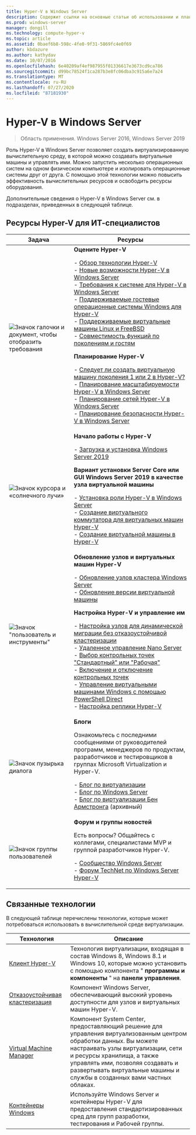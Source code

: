```yaml
---
title: Hyper-V в Windows Server
description: Содержит ссылки на основные статьи об использовании и планировании, развертывании и управлении Hyper-V.
ms.prod: windows-server
manager: dongill
ms.technology: compute-hyper-v
ms.topic: article
ms.assetid: 0baef6b8-598c-4fe0-9f31-5869fc4e0f69
author: kbdazure
ms.author: kathydav
ms.date: 10/07/2016
ms.openlocfilehash: 6e40209af4ef987955f01336617e3673cd9ca786
ms.sourcegitcommit: d99bc78524f1ca287b3e8fc06dba3c915a6e7a24
ms.translationtype: MT
ms.contentlocale: ru-RU
ms.lasthandoff: 07/27/2020
ms.locfileid: "87181930"
---
```

# <a name="hyper-v-on-windows-server"></a>Hyper-V в Windows Server

>Область применения. Windows Server 2016, Windows Server 2019

Роль Hyper-V в Windows Server позволяет создать виртуализированную вычислительную среду, в которой можно создавать виртуальные машины и управлять ими. Можно запустить несколько операционных систем на одном физическом компьютере и изолировать операционные системы друг от друга. С помощью этой технологии можно повысить эффективность вычислительных ресурсов и освободить ресурсы оборудования.

Дополнительные сведения о Hyper-V в Windows Server см. в подразделах, приведенных в следующей таблице.

## <a name="hyper-v-resources-for-it-pros"></a>Ресурсы Hyper-V для ИТ-специалистов

|Задача |Ресурсы|
|---|---|
|![Значок галочки и документ, чтобы отобразить требования](media/All_Symbols_MeetsRequirements.png)|**Оцените Hyper-V**<p>- [Обзор технологии Hyper-V](Hyper-V-Technology-Overview.md)<br />- [Новые возможности Hyper-V в Windows Server](What-s-new-in-Hyper-V-on-Windows.md)<br />- [Требования к системе для Hyper-V в Windows Server](System-requirements-for-Hyper-V-on-Windows.md)<br />- [Поддерживаемые гостевые операционные системы Windows для Hyper-V](Supported-Windows-guest-operating-systems-for-Hyper-V-on-Windows.md) <br />- [Поддерживаемые виртуальные машины Linux и FreeBSD](Supported-Linux-and-FreeBSD-virtual-machines-for-Hyper-V-on-Windows.md)<br />- [Совместимость функций по поколениям и гостям](Hyper-V-feature-compatibility-by-generation-and-guest.md) <p>**Планирование Hyper-V**<p>- [Следует ли создать виртуальную машину поколения 1 или 2 в Hyper-V?](plan/Should-I-create-a-generation-1-or-2-virtual-machine-in-Hyper-V.md) <br />- [Планирование масштабируемости Hyper-V в Windows Server](plan/plan-hyper-v-scalability-in-windows-server.md) <br />- [Планирование сетей Hyper-V в Windows Server](plan/plan-hyper-v-networking-in-windows-server.md) <br />- [Планирование безопасности Hyper-V в Windows Server](plan/plan-hyper-v-security-in-windows-server.md)|
|![Значок курсора и «солнечного лучи»](media/All_Symbols_GetStarted.png)|**Начало работы с Hyper-V**<p>- [Загрузка и установка Windows Server 2019](https://www.microsoft.com/evalcenter/evaluate-windows-server-2019)<p>**Вариант установки Server Core или GUI Windows Server 2019 в качестве узла виртуальной машины**<p>- [Установка роли Hyper-V в Windows Server](get-started/Install-the-Hyper-V-role-on-Windows-Server.md)<br />- [Создание виртуального коммутатора для виртуальных машин Hyper-V](get-started/Create-a-virtual-switch-for-Hyper-V-virtual-machines.md)<br />- [Создание виртуальной машины в Hyper-V](get-started/Create-a-virtual-machine-in-Hyper-V.md)|
|![Значок "пользователь и инструменты"](media/All_Symbols_Administrator.png)|**Обновление узлов и виртуальных машин Hyper-V**<p>- [Обновление узлов кластера Windows Server](../../failover-clustering/Cluster-Operating-System-Rolling-Upgrade.md)<br />- [Обновление версии виртуальной машины](deploy/Upgrade-virtual-machine-version-in-Hyper-V-on-Windows-or-Windows-Server.md)<p>**Настройка Hyper-V и управление им**<p>- [Настройка узлов для динамической миграции без отказоустойчивой кластеризации](deploy/Set-up-hosts-for-live-migration-without-Failover-Clustering.md)<br />- [Удаленное управление Nano Server](../../get-started/manage-nano-server.md)<br />- [Выбор контрольных точек "Стандартный" или "Рабочая"](manage/Choose-between-standard-or-production-checkpoints-in-Hyper-V.md)<br />- [Включение и отключение контрольных точек](manage/Enable-or-disable-checkpoints-in-Hyper-V.md)<br />- [Управление виртуальными машинами Windows с помощью PowerShell Direct](manage/Manage-Windows-virtual-machines-with-PowerShell-Direct.md)<br />- [Настройка реплики Hyper-V](manage/Set-up-Hyper-V-Replica.md)|
|![Значок пузырька диалога](media/All_Symbols_Chat.png)|**Блоги**<p>Ознакомьтесь с последними сообщениями от руководителей программ, менеджеров по продуктам, разработчиков и тестировщиков в группах Microsoft Virtualization и Hyper-V.<p>- [Блог по виртуализации](https://blogs.technet.com/b/virtualization/)<br />- [Блог по Windows Server](https://blogs.technet.com/b/windowsserver/)<br />- [Блог по виртуализации Бен Армстронга](https://blogs.msdn.com/b/virtual_pc_guy/) (архивный)|
|![Значок группы пользователей](media/All_Symbols_Users_Group.png)|**Форум и группы новостей**<p>Есть вопросы? Общайтесь с коллегами, специалистами MVP и группой разработчиков Hyper-V.<p>- [Сообщество Windows Server](https://techcommunity.microsoft.com/t5/Windows-Server/ct-p/Windows-Server)<br />- [Форум TechNet по Windows Server Hyper-V](https://docs.microsoft.com/answers/topics/windows-server-hyper-v.html)|

## <a name="related-technologies"></a>Связанные технологии

В следующей таблице перечислены технологии, которые может потребоваться использовать в вычислительной среде виртуализации.

|Технология|Описание|
|--------------|---------------|
|[Клиент Hyper-V](https://docs.microsoft.com/virtualization/hyper-v-on-windows/index)|Технология виртуализации, входящая в состав Windows 8, Windows 8.1 и Windows 10, которые можно установить с помощью компонента " **программы и компоненты** " на **панели управления**.|
|[Отказоустойчивая кластеризация](https://docs.microsoft.com/windows-server/failover-clustering/whats-new-in-failover-clustering)|Компонент Windows Server, обеспечивающий высокий уровень доступности для узлов и виртуальных машин Hyper-V.|
|[Virtual Machine Manager](https://docs.microsoft.com/system-center/vmm/overview)|Компонент System Center, предоставляющий решение для управления виртуализованным центром обработки данных. Вы можете настраивать узлы виртуализации, сети и ресурсы хранилища, а также управлять ими, позволяя создавать и развертывать виртуальные машины и службы в созданных вами частных облаках.|
|[Контейнеры Windows](https://docs.microsoft.com/virtualization/windowscontainers/)|Используйте Windows Server и контейнеры Hyper-V для предоставления стандартизированных сред для групп разработки, тестирования и Рабочей группы.|